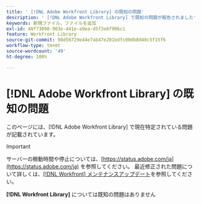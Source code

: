 ```yaml
---
title: ' [!DNL Adobe Workfront Library] の既知の問題'
description: ' [!DNL Adobe Workfront Library] で既知の問題が報告されました'
keywords: 新規ファイル、ファイルを追加
exl-id: 48f73098-903e-441e-a9ea-d5f3e6f996c1
feature: Workfront Library
source-git-commit: 98d56729e44e7ab47e201bdfc00db8d40c5f15f6
workflow-type: tm+mt
source-wordcount: '49'
ht-degree: 100%

---
```


# [!DNL Adobe Workfront Library] の既知の問題

このページには、[!DNL Adobe Workfront Library] で現在特定されている問題が記載されています。

>[!IMPORTANT]
>
>サーバーの稼動時間や停止については、[https://status.adobe.com/ja](https://status.adobe.com/ja) を参照してください。 最近修正された問題について詳しくは、[[!DNL Workfront] メンテナンスアップデート](../maintenance/current-updates.md)を参照してください。

**[!DNL Workfront Library]** については既知の問題はありません

<!--


-->
